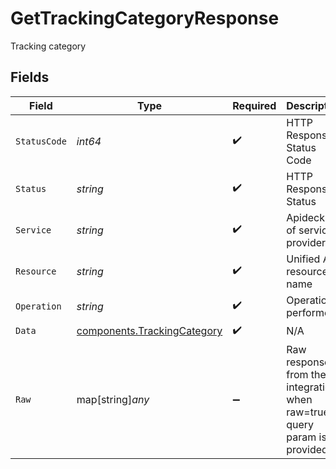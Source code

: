 # GetTrackingCategoryResponse

Tracking category


## Fields

| Field                                                                      | Type                                                                       | Required                                                                   | Description                                                                | Example                                                                    |
| -------------------------------------------------------------------------- | -------------------------------------------------------------------------- | -------------------------------------------------------------------------- | -------------------------------------------------------------------------- | -------------------------------------------------------------------------- |
| `StatusCode`                                                               | *int64*                                                                    | :heavy_check_mark:                                                         | HTTP Response Status Code                                                  | 200                                                                        |
| `Status`                                                                   | *string*                                                                   | :heavy_check_mark:                                                         | HTTP Response Status                                                       | OK                                                                         |
| `Service`                                                                  | *string*                                                                   | :heavy_check_mark:                                                         | Apideck ID of service provider                                             | xero                                                                       |
| `Resource`                                                                 | *string*                                                                   | :heavy_check_mark:                                                         | Unified API resource name                                                  | tracking-categories                                                        |
| `Operation`                                                                | *string*                                                                   | :heavy_check_mark:                                                         | Operation performed                                                        | one                                                                        |
| `Data`                                                                     | [components.TrackingCategory](../../models/components/trackingcategory.md) | :heavy_check_mark:                                                         | N/A                                                                        |                                                                            |
| `Raw`                                                                      | map[string]*any*                                                           | :heavy_minus_sign:                                                         | Raw response from the integration when raw=true query param is provided    |                                                                            |